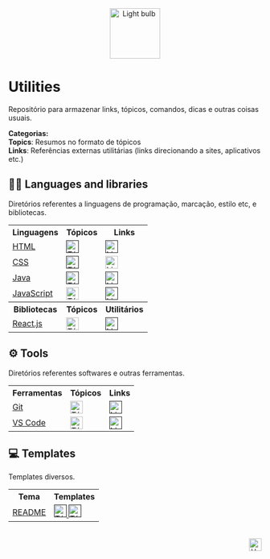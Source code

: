 <div align="center">
  <img alt="Light bulb" height="100" src="https://raw.githubusercontent.com/FortAwesome/Font-Awesome/6.x/svgs/solid/screwdriver-wrench.svg">
</div>



# Utilities
Repositório para armazenar links, tópicos, comandos, dicas e outras coisas usuais.

**Categorias:**<br>
**Topics**: Resumos no formato de tópicos <br>
**Links**: Referências externas utilitárias (links direcionando a sites, aplicativos etc.)

## 👩‍💻 Languages and libraries
Diretórios referentes a linguagens de programação, marcação, estilo etc, e bibliotecas.

<table>
    <!-- LINHA 0 -->
    <tr>
        <th>Linguagens</th>
        <th>Tópicos</th>
        <th>Links</th>
    </tr>
    <!-- LINHA 1 -->
    <tr>
        <td>
           <a href="">
            HTML
           </a>
        </td>
        <td>
           <a href="">
             <img alt="Tópicos" height="25" src="https://img.shields.io/badge/📑%20Basic-5058A1?style=for-the-badge&logo=none">
           </a>
        </td>
        <td>
          <a href="">
            <img alt="Links" height="25" src="https://img.shields.io/badge/🔗%20Links-30A3DC?style=for-the-badge&logo=none">
          </a>
        </td>    
     </tr>
    <!-- LINHA 2 -->
    <tr>
        <td>
           <a href="https://github.com/elidianaandrade/utilities/tree/main/languages-and-libraries/css">
            CSS
           </a>
        </td>
        <td>
           <a href="">
             <img alt="Tópicos" height="25" src="https://img.shields.io/badge/📑%20Basic-5058A1?style=for-the-badge&logo=none">
           </a>
        </td>
        <td>
          <a href="https://github.com/elidianaandrade/utilities/blob/main/languages-and-libraries/css/css-links.md">
            <img alt="Links" height="25" src="https://img.shields.io/badge/🔗%20Links-30A3DC?style=for-the-badge&logo=none">
          </a>
        </td>    
      </tr>
    <!-- LINHA 3 -->
    <tr>
        <td>
           <a href="">
            Java
           </a>
        </td>
        <td>
           <a href="">
             <img alt="Tópicos" height="25" src="https://img.shields.io/badge/📑%20Basic-5058A1?style=for-the-badge&logo=none">
           </a>
        </td>
        <td>
          <a href="">
            <img alt="Links" height="25" src="https://img.shields.io/badge/🔗%20Links-30A3DC?style=for-the-badge&logo=none">
          </a>
        </td>    
      </tr>
    <!-- LINHA 4 -->
    <tr>
        <td>
           <a href="https://github.com/elidianaandrade/utilities/tree/main/languages-and-libraries/javascript">
            JavaScript
           </a>
        </td>
        <td>
           <a href="https://github.com/elidianaandrade/utilities/tree/main/languages-and-libraries/javascript/topics/basic-javascript">
             <img alt="Tópicos" height="25" src="https://img.shields.io/badge/📑%20Basic-5058A1?style=for-the-badge&logo=none">
           </a>
        </td>
        <td>
          <a href="">
            <img alt="Links" height="25" src="https://img.shields.io/badge/🔗%20Links-30A3DC?style=for-the-badge&logo=none">
          </a>
        </td>    
      </tr>
    <!-- LINHA 0 -->
    <tr>
        <th>Bibliotecas</th>
        <th>Tópicos</th>
        <th>Utilitários</th>
    </tr>
    <!-- LINHA 1 -->
    <tr>
        <td>
           <a href="https://github.com/elidianaandrade/utilities/tree/main/languages-and-libraries/reactjs">
            React.js
           </a>
        </td>
        <td>
           <a href="https://github.com/elidianaandrade/utilities/tree/main/languages-and-libraries/reactjs/topics">
             <img alt="Tópicos" height="25" src="https://img.shields.io/badge/📑%20Basic-5058A1?style=for-the-badge&logo=none">
           </a>
        </td>
        <td>
          <a href="">
            <img alt="Links" height="25" src="https://img.shields.io/badge/🔗%20Links-30A3DC?style=for-the-badge&logo=none">
          </a>
        </td>    
     </tr>
</table>

## ⚙ Tools
Diretórios referentes softwares e outras ferramentas.

<table>
    <!-- LINHA 0 -->
    <tr>
        <th>Ferramentas</th>
        <th>Tópicos</th>
        <th>Links</th>
    </tr>
    <!-- LINHA 1 -->
    <tr>
        <td>
           <a href="https://github.com/elidianaandrade/utilities/tree/main/tools/git">
            Git
           </a>
        </td>
        <td>
           <a href="https://github.com/elidianaandrade/utilities/blob/main/tools/git/git.md">
             <img alt="Tópicos" height="25" src="https://img.shields.io/badge/💻%20Command%20list-5058A1?style=for-the-badge&logo=none">
           </a>
        </td>
        <td>
          <a href="">
            <img alt="Links" height="25" src="https://img.shields.io/badge/🔗%20Links-30A3DC?style=for-the-badge&logo=none">
          </a>
        </td>    
     </tr>
    <!-- LINHA 2 -->
    <tr>
        <td>
           <a href="https://github.com/elidianaandrade/utilities/tree/main/tools/vscode">
            VS Code
           </a>
        </td>
        <td>
           <a href="https://github.com/elidianaandrade/utilities/blob/main/tools/vscode/vscode.md">
             <img alt="Tópicos" height="25" src="https://img.shields.io/badge/💻%20Command%20list-5058A1?style=for-the-badge&logo=none">
           </a>
        </td>
        <td>
          <a href="">
            <img alt="Links" height="25" src="https://img.shields.io/badge/🔗%20Links-30A3DC?style=for-the-badge&logo=none">
          </a>
        </td>    
      </tr>
  </table>

## 💻 Templates
Templates diversos.

<table>
    <!-- LINHA 0 -->
    <tr>
        <th>Tema</th>
        <th>Templates</th>
    </tr>
    <!-- LINHA 1 -->
    <tr>
        <td>
           <a href="https://github.com/elidianaandrade/utilities/tree/main/templates">
            README
           </a>
        </td>
        <td>
           <a href="">
             <img alt="Tópicos" height="25" src="https://img.shields.io/badge/👩%20Profile-5058A1?style=for-the-badge&logo=none">
           </a>
           <a href="">
             <img alt="Tópicos" height="25" src="https://img.shields.io/badge/📂%20Projects-5058A1?style=for-the-badge&logo=none">
           </a>
        </td>   
     </tr>
  </table>


<br>

<div align="right">
  <a href="#top">
    <img alt="Up" height="25" src="https://raw.githubusercontent.com/FortAwesome/Font-Awesome/6.x/svgs/solid/angle-up.svg">
  </a>
</div>

